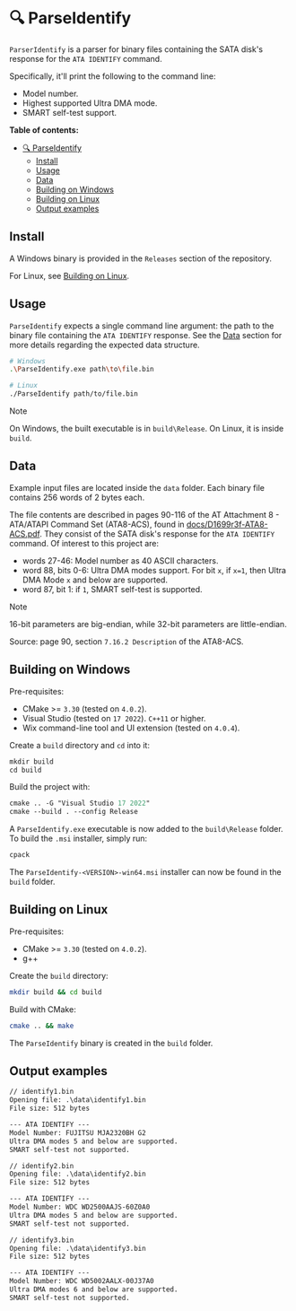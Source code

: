 # 🔍 ParseIdentify

`ParserIdentify` is a parser for binary files containing the SATA disk's response for the `ATA IDENTIFY` command.

Specifically, it'll print the following to the command line:

- Model number.
- Highest supported Ultra DMA mode.
- SMART self-test support.

**Table of contents:**

- [🔍 ParseIdentify](#-parseidentify)
  - [Install](#install)
  - [Usage](#usage)
  - [Data](#data)
  - [Building on Windows](#building-on-windows)
  - [Building on Linux](#building-on-linux)
  - [Output examples](#output-examples)

## Install

A Windows binary is provided in the `Releases` section of the repository.

For Linux, see [Building on Linux](#building-on-linux).

## Usage

`ParseIdentify` expects a single command line argument: the path to the binary file containing the `ATA IDENTIFY` response. See the [Data](#data) section for more details regarding the expected data structure.

```sh
# Windows
.\ParseIdentify.exe path\to\file.bin

# Linux
./ParseIdentify path/to/file.bin
```

> [!NOTE]
>
> On Windows, the built executable is in `build\Release`. On Linux, it is inside `build`.

## Data

Example input files are located inside the `data` folder. Each binary file contains 256 words of 2 bytes each.

The file contents are described in pages 90-116 of the AT Attachment 8 - ATA/ATAPI Command Set (ATA8-ACS), found in [docs/D1699r3f-ATA8-ACS.pdf](docs/D1699r3f-ATA8-ACS.pdf). They consist of the SATA disk's response for the `ATA IDENTIFY` command. Of interest to this project are:

- words 27-46: Model number as 40 ASCII characters.
- word 88, bits 0-6: Ultra DMA modes support. For bit `x`, if `x=1`, then Ultra DMA Mode `x` and below are supported.
- word 87, bit 1: if `1`, SMART self-test is supported.

> [!NOTE]
> 16-bit parameters are big-endian, while 32-bit parameters are little-endian.
>
> Source: page 90, section `7.16.2 Description` of the ATA8-ACS.

## Building on Windows

Pre-requisites:

- CMake >= `3.30` (tested on `4.0.2`).
- Visual Studio (tested on `17 2022`). `C++11` or higher.
- Wix command-line tool and UI extension (tested on `4.0.4`).

Create a `build` directory and `cd` into it:

```ps
mkdir build
cd build
```

Build the project with:

```ps
cmake .. -G "Visual Studio 17 2022" 
cmake --build . --config Release
```

A `ParseIdentify.exe` executable is now added to the `build\Release` folder. To build the `.msi` installer, simply run:

```ps
cpack
```

The `ParseIdentify-<VERSION>-win64.msi` installer can now be found in the `build` folder.

## Building on Linux

Pre-requisites:

- CMake >= `3.30` (tested on `4.0.2`).
- g++

Create the `build` directory:

```sh
mkdir build && cd build
```

Build with CMake:

```sh
cmake .. && make
```

The `ParseIdentify` binary is created in the `build` folder.

## Output examples

```txt
// identify1.bin
Opening file: .\data\identify1.bin
File size: 512 bytes

--- ATA IDENTIFY ---
Model Number: FUJITSU MJA2320BH G2
Ultra DMA modes 5 and below are supported.
SMART self-test not supported.
```

```txt
// identify2.bin
Opening file: .\data\identify2.bin        
File size: 512 bytes

--- ATA IDENTIFY ---
Model Number: WDC WD2500AAJS-60Z0A0
Ultra DMA modes 5 and below are supported.
SMART self-test not supported.
```

```txt
// identify3.bin
Opening file: .\data\identify3.bin
File size: 512 bytes

--- ATA IDENTIFY ---
Model Number: WDC WD5002AALX-00J37A0
Ultra DMA modes 6 and below are supported.
SMART self-test not supported.
```
